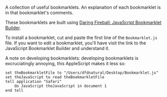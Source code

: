 A collection of useful bookmarklets. An explanation of each bookmarklet is in that bookmarklet's comments.

These bookmarklets are built using [Daring Fireball: JavaScript Bookmarklet Builder](http://daringfireball.net/2007/03/javascript_bookmarklet_builder).

To install a bookmarklet, cut and paste the first line of the `Bookmarklet.js` file. If you want to edit a bookmarklet, you'll have visit the link to the JavaScript Bookmarklet Builder and understand it.

A note on developing bookmarklets: developing bookmarklets is excruciatingly annoying, this AppleScript makes it less so:

	set theBookmarkletFile to "/Users/dfdnatural/Desktop/Bookmarklet.js"	
	set theJavaScript to read theBookmarkletFile	
	tell application "Safari"
		do JavaScript theJavaScript in document 1
	end tell
	 
